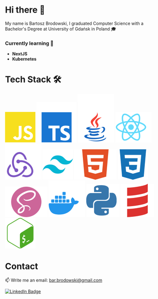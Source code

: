 # Hi there 👋

My name is Bartosz Brodowski, I graduated Computer Science with a Bachelor's Degree at University of Gdańsk in Poland :mortar_board:
<br/>

### Currently learning :seedling:

- **NextJS**
- **Kubernetes**

# Tech Stack :hammer_and_wrench:

<div float="left">
  <img src="./icons/JavaScript.svg" alt="JavaScript">
  <img src="./icons/Typescript.svg" alt="Typescript">
  <img src="./icons/Java.svg" alt="Java">
  <img src="./icons/React.svg" alt="React">
  <img src="./icons/Redux.svg" alt="Redux">
  <img src="./icons/TailwindCSS.svg" alt="TailwindCSS">
  <img src="./icons/HTML.svg" alt="HTML5">
  <img src="./icons/CSS.svg" alt="CSS">
  <img src="./icons/SASS.svg" alt="SASS">
  <img src="./icons/Docker.svg" alt="Docker">
  <img src="./icons/Python.svg" alt="Python">
  <img src="./icons/Scala.svg" alt="Scala">
  <img src="./icons/Bash.svg" alt="Bash">
</div>

# Contact

:mailbox: Write me an email: bar.brodowski@gmail.com

<div id="badges">
  <a href="https://www.linkedin.com/in/bartoszbrodowski/">
    <img src="https://img.shields.io/badge/LinkedIn-blue?style=for-the-badge&logo=linkedin&logoColor=white" alt="LinkedIn Badge"/>
  </a>
</div>
